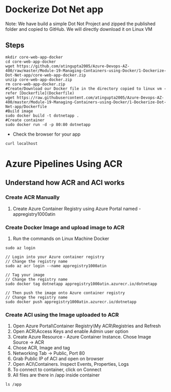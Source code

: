 # Dockerize Dot Net app

Note: We have build a simple Dot Not Project and zipped the published folder and copied to GitHub. We will directly download it on Linux VM

## Steps
```
mkdir core-web-app-docker
cd core-web-app-docker
wget https://github.com/atingupta2005/Azure-Devops-AZ-400/raw/master/Module-19-Managing-Containers-using-Docker/1-Dockerize-Dot-Net-app/core-web-app-docker.zip
unzip core-web-app-docker.zip
rm core-web-app-docker.zip
#Create/Download our Docker file in the directory copied to linux vm - refer [Dockerfile](Dockerfile)
wget https://raw.githubusercontent.com/atingupta2005/Azure-Devops-AZ-400/master/Module-19-Managing-Containers-using-Docker/1-Dockerize-Dot-Net-app/Dockerfile
#Build image
sudo docker build -t dotnetapp .
#Create container
sudo docker run -d -p 80:80 dotnetapp
```

- Check the browser for your app
```
curl localhost
```


# Azure Pipelines Using ACR

## Understand how ACR and ACI works
### Create  ACR Manually
1. Create Azure Container Registry using Azure Portal named - appregistry1000atin

### Create Docker Image and upload image to ACR
1. Run the commands on Linux Machine Docker
```
sudo az login

// Login into your Azure container registry
// Change the registry name
sudo az acr login --name appregistry1000atin

// Tag your image
// Change the registry name
sudo docker tag dotnetapp appregistry1000atin.azurecr.io/dotnetapp

// Then push the image onto Azure container registry
// Change the registry name
sudo docker push appregistry1000atin.azurecr.io/dotnetapp
```

### Create ACI using the Image uploaded to ACR
1. Open Azure Portal\Container Registry\My ACR\Registries and Refresh
1. Open ACR\Access Keys and enable Admin user option
1. Create Azure Resource - Azure Container Instance. Chose Image Source -> ACR
1. Chose ACR, Image and tag
1. Networking Tab -> Public, Port 80
1. Grab Public IP of ACI and open on browser
1. Open ACI\Containers. Inspect Events, Properties, Logs
1. To connect to container, click on Connect
1. All files are there in /app inside container
```
ls /app
```
